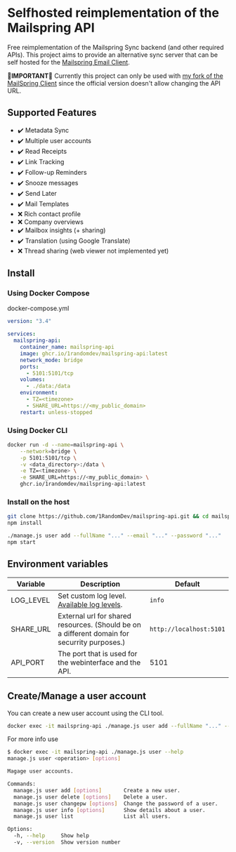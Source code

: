 # Selfhosted reimplementation of the Mailspring API

Free reimplementation of the Mailspring Sync backend (and other required APIs). This project aims to provide an alternative sync server that can be self hosted for the [Mailspring Email Client](https://getmailspring.com/).

**🔴IMPORTANT🔴** Currently this project can only be used with [my fork of the MailSpring Client](https://github.com/1RandomDev/Mailspring) since the official version doesn't allow changing the API URL.

## Supported Features
- :heavy_check_mark: Metadata Sync
- :heavy_check_mark: Multiple user accounts
- :heavy_check_mark: Read Receipts
- :heavy_check_mark: Link Tracking
- :heavy_check_mark: Follow-up Reminders
- :heavy_check_mark: Snooze messages
- :heavy_check_mark: Send Later
- :heavy_check_mark: Mail Templates
- :x: Rich contact profile
- :x: Company overviews
- :heavy_check_mark: Mailbox insights (+ sharing)
- :heavy_check_mark: Translation (using Google Translate)
- :x: Thread sharing (web viewer not implemented yet)

## Install
### Using Docker Compose
docker-compose.yml
```yaml
version: "3.4"

services:
  mailspring-api:
    container_name: mailspring-api
    image: ghcr.io/1randomdev/mailspring-api:latest
    network_mode: bridge
    ports:
      - 5101:5101/tcp
    volumes:
      - ./data:/data
    environment:
      - TZ=<timezone>
      - SHARE_URL=https://<my_public_domain>
    restart: unless-stopped
```
### Using Docker CLI
```bash
docker run -d --name=mailspring-api \
    --network=bridge \
    -p 5101:5101/tcp \
    -v <data_directory>:/data \
    -e TZ=<timezone> \
    -e SHARE_URL=https://<my_public_domain> \
    ghcr.io/1randomdev/mailspring-api:latest
```

### Install on the host
```bash
git clone https://github.com/1RandomDev/mailspring-api.git && cd mailspring-api
npm install

./manage.js user add --fullName "..." --email "..." --password "..."
npm start
```

## Environment variables
| Variable | Description | Default |
|----------|-------------|---------|
| LOG_LEVEL | Set custom log level. [Available log levels](https://github.com/winstonjs/winston#logging-levels). | `info` |
| SHARE_URL | External url for shared resources. (Should be on a different domain for securrity purposes.) | `http://localhost:5101` |
| API_PORT | The port that is used for the webinterface and the API. | 5101 |

## Create/Manage a user account
You can create a new user account using the CLI tool.
```bash
docker exec -it mailspring-api ./manage.js user add --fullName "..." --email "..." --password "..."
```
For more info use
```bash
$ docker exec -it mailspring-api ./manage.js user --help
manage.js user <operation> [options]

Magage user accounts.

Commands:
  manage.js user add [options]       Create a new user.
  manage.js user delete [options]    Delete a user.
  manage.js user changepw [options]  Change the password of a user.
  manage.js user info [options]      Show details about a user.
  manage.js user list                List all users.

Options:
  -h, --help     Show help                                             [boolean]
  -v, --version  Show version number                                   [boolean]
```
